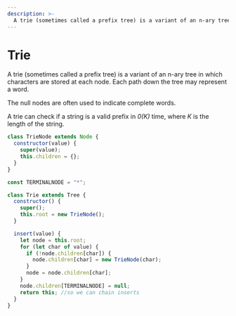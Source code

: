 ```yaml
---
description: >-
  A trie (sometimes called a prefix tree) is a variant of an n-ary tree in which characters are stored at each node. Each path down the tree may represent a word.
---
```


# Trie

A trie (sometimes called a prefix tree) is a variant of an n-ary tree in which characters are stored at each node. Each path down the tree may represent a word.

The null nodes are often used to indicate complete words.

A trie can check if a string is a valid prefix in _0(K)_ time, where _K_ is the length of the string.

```javascript
class TrieNode extends Node {
  constructor(value) {
    super(value);
    this.children = {};
  }
}

const TERMINALNODE = "*";

class Trie extends Tree {
  constructor() {
    super();
    this.root = new TrieNode();
  }

  insert(value) {
    let node = this.root;
    for (let char of value) {
      if (!node.children[char]) {
        node.children[char] = new TrieNode(char);
      }
      node = node.children[char];
    }
    node.children[TERMINALNODE] = null;
    return this; //so we can chain inserts
  }
}
```
